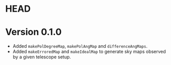 # HEAD

# Version 0.1.0
- Added `makePolDegreeMap`, `makePolAngMap` and `differenceAngMaps`.
- Added `makeErroredMap` and `makeIdealMap` to generate sky maps observed by a given telescope setup.

